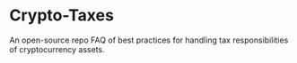 # Crypto-Taxes
An open-source repo FAQ of best practices for handling tax responsibilities of cryptocurrency assets.
